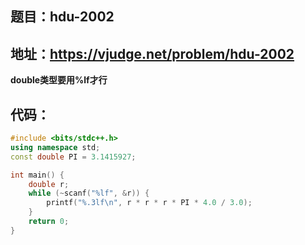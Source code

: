 ## 题目：hdu-2002
地址：https://vjudge.net/problem/hdu-2002
---
**double类型要用%lf才行**
## 代码：
```cpp
#include <bits/stdc++.h>
using namespace std;
const double PI = 3.1415927;

int main() {
    double r;
    while (~scanf("%lf", &r)) {
        printf("%.3lf\n", r * r * r * PI * 4.0 / 3.0);
    }
    return 0;
}

```